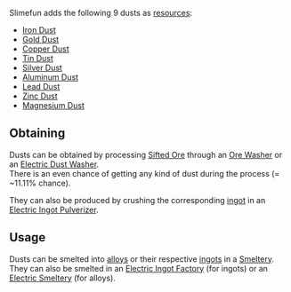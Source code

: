 Slimefun adds the following 9 dusts as [resources](https://github.com/TheBusyBiscuit/Slimefun4/wiki/Resources):
* [Iron Dust](https://github.com/TheBusyBiscuit/Slimefun4/wiki/Iron-Dust)
* [Gold Dust](https://github.com/TheBusyBiscuit/Slimefun4/wiki/Gold-Dust)
* [Copper Dust](https://github.com/TheBusyBiscuit/Slimefun4/wiki/Copper-Dust)
* [Tin Dust](https://github.com/TheBusyBiscuit/Slimefun4/wiki/Tin-Dust)
* [Silver Dust](https://github.com/TheBusyBiscuit/Slimefun4/wiki/Silver-Dust)
* [Aluminum Dust](https://github.com/TheBusyBiscuit/Slimefun4/wiki/Aluminum-Dust)
* [Lead Dust](https://github.com/TheBusyBiscuit/Slimefun4/wiki/Lead-Dust)
* [Zinc Dust](https://github.com/TheBusyBiscuit/Slimefun4/wiki/Zinc-Dust)
* [Magnesium Dust](https://github.com/TheBusyBiscuit/Slimefun4/wiki/Magnesium-Dust)

## Obtaining
Dusts can be obtained by processing [Sifted Ore](https://github.com/TheBusyBiscuit/Slimefun4/wiki/Sifted-Ore) through an [Ore Washer](https://github.com/TheBusyBiscuit/Slimefun4/wiki/Ore-Washer) or an [Electric Dust Washer](https://github.com/TheBusyBiscuit/Slimefun4/wiki/Electric-Dust-Washer).<br>
There is an even chance of getting any kind of dust during the process (= ~11.11% chance).
 
They can also be produced by crushing the corresponding [ingot](https://github.com/TheBusyBiscuit/Slimefun4/wiki/Ingots#Metals) in an [Electric Ingot Pulverizer](https://github.com/TheBusyBiscuit/Slimefun4/wiki/Electric-Ingot-Pulverizer).

## Usage
Dusts can be smelted into [alloys](https://github.com/TheBusyBiscuit/Slimefun4/wiki/Ingots#Alloys) or their respective [ingots](https://github.com/TheBusyBiscuit/Slimefun4/wiki/Ingots#Metals) in a [Smeltery](https://github.com/TheBusyBiscuit/Slimefun4/wiki/Smeltery).<br>
They can also be smelted in an [Electric Ingot Factory](https://github.com/TheBusyBiscuit/Slimefun4/wiki/Electric-Ingot-Factory) (for ingots) or an [Electric Smeltery](https://github.com/TheBusyBiscuit/Slimefun4/wiki/Electric-Smeltery) (for alloys).
